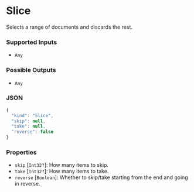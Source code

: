 # Slice

Selects a range of documents and discards the rest.

### Supported Inputs

  - `Any`

### Possible Outputs

  - `Any`

### JSON

```js
{
  "kind": "Slice",
  "skip": null,
  "take": null,
  "reverse": false
}
```
### Properties

  - `skip` [`Int32?`]: How many items to skip.
  - `take` [`Int32?`]: How many items to take.
  - `reverse` [`Boolean`]: Whether to skip/take starting from the end and going in reverse.
